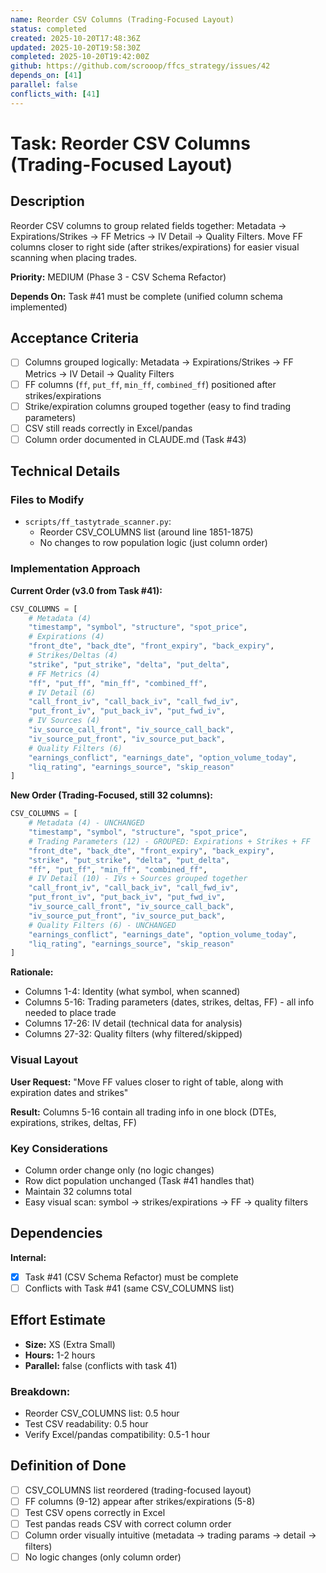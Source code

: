```yaml
---
name: Reorder CSV Columns (Trading-Focused Layout)
status: completed
created: 2025-10-20T17:48:36Z
updated: 2025-10-20T19:58:30Z
completed: 2025-10-20T19:42:00Z
github: https://github.com/scrooop/ffcs_strategy/issues/42
depends_on: [41]
parallel: false
conflicts_with: [41]
---
```


# Task: Reorder CSV Columns (Trading-Focused Layout)

## Description

Reorder CSV columns to group related fields together: Metadata → Expirations/Strikes → FF Metrics → IV Detail → Quality Filters. Move FF columns closer to right side (after strikes/expirations) for easier visual scanning when placing trades.

**Priority:** MEDIUM (Phase 3 - CSV Schema Refactor)

**Depends On:** Task #41 must be complete (unified column schema implemented)

## Acceptance Criteria

- [ ] Columns grouped logically: Metadata → Expirations/Strikes → FF Metrics → IV Detail → Quality Filters
- [ ] FF columns (`ff`, `put_ff`, `min_ff`, `combined_ff`) positioned after strikes/expirations
- [ ] Strike/expiration columns grouped together (easy to find trading parameters)
- [ ] CSV still reads correctly in Excel/pandas
- [ ] Column order documented in CLAUDE.md (Task #43)

## Technical Details

### Files to Modify
- `scripts/ff_tastytrade_scanner.py`:
  - Reorder CSV_COLUMNS list (around line 1851-1875)
  - No changes to row population logic (just column order)

### Implementation Approach

**Current Order (v3.0 from Task #41):**
```python
CSV_COLUMNS = [
    # Metadata (4)
    "timestamp", "symbol", "structure", "spot_price",
    # Expirations (4)
    "front_dte", "back_dte", "front_expiry", "back_expiry",
    # Strikes/Deltas (4)
    "strike", "put_strike", "delta", "put_delta",
    # FF Metrics (4)
    "ff", "put_ff", "min_ff", "combined_ff",
    # IV Detail (6)
    "call_front_iv", "call_back_iv", "call_fwd_iv",
    "put_front_iv", "put_back_iv", "put_fwd_iv",
    # IV Sources (4)
    "iv_source_call_front", "iv_source_call_back",
    "iv_source_put_front", "iv_source_put_back",
    # Quality Filters (6)
    "earnings_conflict", "earnings_date", "option_volume_today",
    "liq_rating", "earnings_source", "skip_reason"
]
```

**New Order (Trading-Focused, still 32 columns):**
```python
CSV_COLUMNS = [
    # Metadata (4) - UNCHANGED
    "timestamp", "symbol", "structure", "spot_price",
    # Trading Parameters (12) - GROUPED: Expirations + Strikes + FF
    "front_dte", "back_dte", "front_expiry", "back_expiry",
    "strike", "put_strike", "delta", "put_delta",
    "ff", "put_ff", "min_ff", "combined_ff",
    # IV Detail (10) - IVs + Sources grouped together
    "call_front_iv", "call_back_iv", "call_fwd_iv",
    "put_front_iv", "put_back_iv", "put_fwd_iv",
    "iv_source_call_front", "iv_source_call_back",
    "iv_source_put_front", "iv_source_put_back",
    # Quality Filters (6) - UNCHANGED
    "earnings_conflict", "earnings_date", "option_volume_today",
    "liq_rating", "earnings_source", "skip_reason"
]
```

**Rationale:**
- Columns 1-4: Identity (what symbol, when scanned)
- Columns 5-16: Trading parameters (dates, strikes, deltas, FF) - all info needed to place trade
- Columns 17-26: IV detail (technical data for analysis)
- Columns 27-32: Quality filters (why filtered/skipped)

### Visual Layout

**User Request:** "Move FF values closer to right of table, along with expiration dates and strikes"

**Result:** Columns 5-16 contain all trading info in one block (DTEs, expirations, strikes, deltas, FF)

### Key Considerations
- Column order change only (no logic changes)
- Row dict population unchanged (Task #41 handles that)
- Maintain 32 columns total
- Easy visual scan: symbol → strikes/expirations → FF → quality filters

## Dependencies

**Internal:**
- [x] Task #41 (CSV Schema Refactor) must be complete
- [ ] Conflicts with Task #41 (same CSV_COLUMNS list)

## Effort Estimate

- **Size:** XS (Extra Small)
- **Hours:** 1-2 hours
- **Parallel:** false (conflicts with task 41)

### Breakdown:
- Reorder CSV_COLUMNS list: 0.5 hour
- Test CSV readability: 0.5 hour
- Verify Excel/pandas compatibility: 0.5-1 hour

## Definition of Done

- [ ] CSV_COLUMNS list reordered (trading-focused layout)
- [ ] FF columns (9-12) appear after strikes/expirations (5-8)
- [ ] Test CSV opens correctly in Excel
- [ ] Test pandas reads CSV with correct column order
- [ ] Column order visually intuitive (metadata → trading params → detail → filters)
- [ ] No logic changes (only column order)
